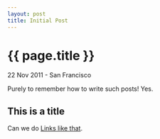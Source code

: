```yaml
---
layout: post
title: Initial Post
---
```


{{ page.title }}
================

<p class="meta">22 Nov 2011 - San Francisco</p>

Purely to remember how to write such posts! Yes.

This is a title
---------------

Can we do [Links like that](http://github.com).

